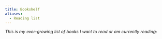 ```yaml
---
title: Bookshelf
aliases:
  - Reading list
---
```

*This is my ever-growing list of books I want to read or am currently reading:*